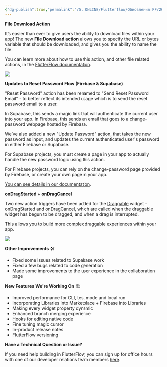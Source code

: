 ```yaml
---
{"dg-publish":true,"permalink":"/5. ONLINE/Flutterflow/Обновления FF/2024-11-20_What's New in FlutterFlow  November 20, 2024/","title":"2024-11-20_What's New in FlutterFlow","created":"2024-11-26T10:03:03.147-03:00","updated":"2024-11-26T10:26:18.182-03:00"}
---
```


**File Download Action**

It’s easier than ever to give users the ability to download files within your app! The new **File Download action** allows you to specify the URL or bytes variable that should be downloaded, and gives you the ability to name the file.

You can learn more about how to use this action, and other file related actions, in the [FlutterFlow documentation](https://docs.flutterflow.io/concepts/file-handling/download-file).

![](https://tribe-s3-production.imgix.net/YjkNbPMpsEOuoJKM5ZtXq?auto=compress,format&dl)

**Updates to Reset Password Flow (Firebase & Supabase)**

"Reset Password" action has been renamed to "Send Reset Password Email" - to better reflect its intended usage which is to send the reset password email to a user. 

In Supabase, this sends a magic link that will authenticate the current user into your app. In Firebase, this sends an email that goes to a change-password webpage hosted by Firebase.

We’ve also added a new "Update Password" action, that takes the new password as input, and updates the current authenticated user's password in either Firebase or Supabase. 

For Supabase projects, you must create a page in your app to actually handle the new password logic using this action.

For Firebase projects, you can rely on the change-password page provided by Firebase, or create your own page in your app. 

[You can see details in our documentation](https://docs.flutterflow.io/integrations/authentication/supabase/auth-actions/#reset-password-action).

**onDragStarted + onDragCancel**

Two new action triggers have been added for the [Draggable](https://docs.flutterflow.io/resources/ui/widgets/built-in-widgets/draggable/) widget - onDragStarted and onDragCancel, which are called when the draggable widget has begun to be dragged, and when a drag is interrupted.

This allows you to build more complex draggable experiences within your app. 

![](https://tribe-s3-production.imgix.net/s67gfbJdFHOAbrJFjPOhX?auto=compress,format&dl)

**Other Improvements** 🛠️

- Fixed some issues related to Supabase work
- Fixed a few bugs related to code generation
- Made some improvements to the user experience in the collaboration page

**New Features We're Working On** 🏗️

- Improved performance for CLI, test mode and local run
- Incorporating Libraries into Marketplace + Firebase into Libraries
- Making every widget property dynamic
- Enhanced branch merging experience
- Hooks for editing native code
- Fine tuning magic cursor
- In-product release notes
- FlutterFlow versioning

**Have a Technical Question or Issue?**

If you need help building in FlutterFlow, you can sign up for office hours with one of our developer relations team members [here](https://calendly.com/d/ck9k-hzz-ywc/flutterflow-devrel-office-hours?month=2024-10).